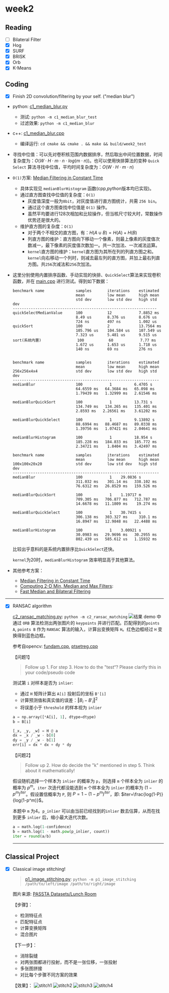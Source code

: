 # week2

## Reading

- [ ] Bilateral Filter
- [x] Hog
- [x] SURF
- [x] BRISK
- [x] Orb
- [x] K-Means

## Coding

- [x] Finish 2D convolution/filtering by your self. ("median blur")
- python: [c1_median_blur.py](./c1_median_blur.py)
  - 测试: `python -m c1_median_blur_test`
  - 过滤效果: `python -m c1_median_blur`
- c++: [c1_median_blur.cpp](./c1_median_blur.cpp)
  - 编译运行: `cd cmake && cmake . && make && build/week2_test`

- 寻找中位值：可以先对卷积核范围内数据排序，然后取出中间位置数据，时间复杂度为：$O(W\cdot H\cdot m\cdot n\cdot log(m\cdot n))$。也可以使用快排算法的变种 `Quick Select` 算法寻找中位值，平均时间复杂度为：$O(W\cdot H\cdot m\cdot n)$
- `O(1)`方案: [Median Filtering in Constant Time](https://files-cdn.cnblogs.com/files/Imageshop/MedianFilterinConstantTime.pdf)
  - 具体实现见 `medianBlurHistogram` 函数(cpp,python版本均已实现)。
  - 通过直方图查找中位值的复杂度：`O(1)`
    - 灰度值深度一般为`8bit`，对灰度值进行直方图统计，共需 `256 bin`。
    - 通过这个直方图查找中位值是 `O(1)` 操作。
    - 虽然平均要进行128次相加和比较操作，但当核尺寸较大时，常数操作优势还是很大的。
  - 维护直方图的复杂度：`O(1)`
    - 对于两个不相交的直方图，有：$H(A\cup B)=H(A)+H(B)$
    - 列直方图的维护：直方图向下移动一个像素，则最上像素的灰度值次数减一，最下像素的灰度值次数加一。共一次加法、一次减法运算。
    - `kernel`直方图的维护：`kernel`直方图为其所在列的列直方图之和。`kernel`向右移动一个列时，则减去最左列的直方图，并加上最右列直方图。共`256`次减法和`256`次加法。
    

- 这里分别使用内置排序函数、手动实现的快排、`QuickSelect`算法来实现卷积函数，并在 [main.cpp](./main.cpp) 进行测试。得到如下数据：

  ```plaintext
  benchmark name              samples       iterations    estimated
                              mean          low mean      high mean
                              std dev       low std dev   high std dev
  ----------------------------------------------------------------
  quickSelectMedianValue      100           12            7.8852 ms
                              8.49 us       8.376 us      8.676 us
                              724 ns        497 ns        1.002 us
  quickSort                   100           2             13.7564 ms
                              105.796 us    104.584 us    107.549 us
                              7.323 us      5.481 us      9.515 us
  sort(系统内置)                100           60            7.77 ms
                              1.672 us      1.653 us      1.718 us
                              140 ns        69 ns         276 ns


  benchmark name              samples       iterations    estimated
                              mean          low mean      high mean
  256x256x4x4                 std dev       low std dev   high std dev
  -----------------------------------------------------------------
  medianBlur                  100            1          6.4705 s
                              64.6559 ms   64.3684 ms   65.098 ms
                              1.79439 ms   1.32999 ms   2.61546 ms

  medianBlurQuickSort         100            1          13.731 s
                              134.749 ms   134.265 ms   135.401 ms
                              2.8593 ms   2.26561 ms    3.61202 ms

  medianBlurQuickSelect       100            1          9.13892 s
                              88.6994 ms   88.4687 ms   89.0338 ms
                              1.39756 ms   1.07421 ms   2.04641 ms

  medianBlurHistogram         100            1          18.954 s
                              185.228 ms   184.833 ms   185.772 ms
                              2.34721 ms    1.8404 ms   3.42497 ms

  benchmark name              samples       iterations    estimated
                              mean          low mean      high mean
  100x100x20x20               std dev       low std dev   high std dev
  -----------------------------------------------------------------
  medianBlur                  100            1    29.0836 s
                              311.032 ms    301.14 ms   338.102 ms
                              76.6312 ms   26.8529 ms   159.526 ms

  medianBlurQuickSort         100            1    1.19717 m
                              709.305 ms   706.877 ms   712.787 ms
                              14.6678 ms   11.1809 ms    19.274 ms

  medianBlurQuickSelect       100            1    30.7415 s
                              306.138 ms   303.327 ms     310.1 ms
                              16.8947 ms   12.9848 ms   22.4488 ms

  medianBlurHistogram         100            1    3.00921 s
                              30.0983 ms   29.9696 ms   30.2955 ms
                              802.439 us   585.612 us   1.15932 ms
  ```

  比较出乎意料的是系统内置排序比`QuickSelect`还快。

  `kernel`为20时，`medianBlurHistogram` 效率明显高于其他算法。

- 其他参考方案：
  - [Median Filtering in Constant Time](https://files-cdn.cnblogs.com/files/Imageshop/MedianFilterinConstantTime.pdf)
  - [Computing 2-D Min, Median and Max Filters](http://www.vision.huji.ac.il/papers/median-filter-pami.ps.gz): 
  - [Fast Median and Bilateral Filtering](http://www.shellandslate.com/download/fastmedian_5506.pdf)

___

- [x] RANSAC algorithm

  [c2_ransac_matching.py](./c2_ransac_matching.py): `python -m c2_ransac_matching`
  ![结果](result/result.jpg)
  demo 中通过 `ORB` 算法检测出两张图片的 `keypoints` 并进行匹配。匹配得到的`points A`, `points B` 作为 `RANSAC` 算法的输入，计算出变换矩阵 `H`。红色边框经过 `H` 变换得到蓝色边框。

  参考自opencv: [fundam.cpp](https://github.com/opencv/opencv/blob/4.1.0/modules/calib3d/src/fundam.cpp), [ptsetreg.cpp](https://github.com/opencv/opencv/blob/4.1.0/modules/calib3d/src/ptsetreg.cpp)

  【问题1】
    > Follow up 1. For step 3. How to do the "test“? Please clarify this in your code/pseudo code

  测试第 `i` 对样本是否为 `inlier`:
  - 通过 `H` 矩阵计算出 `A[i]` 投射后的坐标 `B'[i]`
  - 计算预测值和真实值的误差：$\Vert B_i-B'_i \Vert ^2$
  - 将误差小于 `threshold` 的样本视为 `inlier`

  ```python
  a = np.array([*A[i], 1], dtype=dtype)
  b = B[i]

  [_x, _y, _w] = H @ a
  dx = _x / _w - b[0]
  dy = _y / _w - b[1]
  err[i] = dx * dx + dy * dy
  ```

  【问题2】
    > Follow up 2. How do decide the "k" mentioned in step 5. Think about it mathematically!

    假设随机选择一个样本为 `inlier` 的概率为 `p`，则选择 `m` 个样本全为 `inlier` 的概率为 $p^m$。`iter` 次迭代都没能选到 `m` 个样本全为 `inlier` 的概率为 $(1-p^m)^{iter}$。假设置信概率为 `P`, 则 $P=1-(1-p^m)^{iter}$，即: $iter=\frac{log(1-P)}{log(1-p^m)}$。

    本题中 `m` 为4。`p_inlier` 可以由当前已经找到的`inlier` 数去估算，从而在找到更多 `inlier` 后，缩小最大迭代次数。

    ```python
    a = math.log(1-confidence)
    b = math.log(1 - math.pow(p_inlier, count))
    iter = round(a/b)
    ```

  ___

## Classical Project

- [x] Classical image stitching!

  > [p1_image_stitching.py](p1_image_stitching.py): `python -m p1_image_stitching /path/to/left/image /path/to/right/image`

  图片来源: [PASSTA Datasets/Lunch Room](http://www.cvl.isy.liu.se/en/research/datasets/passta/)

  【步骤】：
  - 检测特征点
  - 匹配特征点
  - 计算变换矩阵
  - 混合图片

  【下一步】：
  - 消除裂缝
  - 对两张图都进行投射，而不是一张位移，一张投射
  - 多张图拼接
  - 对比每个步骤不同方案的效果

  【效果】：
  ![stitch1](result/stitch1.jpg)
  ![stitch2](result/stitch2.jpg)
  ![stitch3](result/stitch3.jpg)
  ![stitch4](result/stitch4.jpg)
